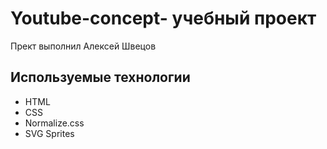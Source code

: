 # Youtube-concept- учебный проект
Прект выполнил Алексей Швецов

## Используемые технологии
- HTML
- CSS
- Normalize.css
- SVG Sprites
